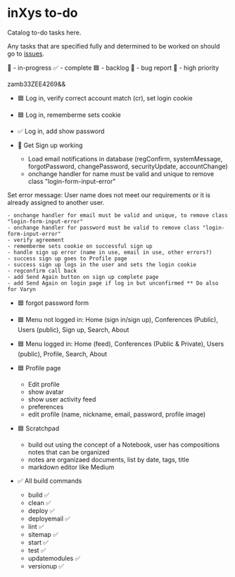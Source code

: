 # inXys to-do

Catalog to-do tasks here.

Any tasks that are specified fully and determined to be worked on should go to [issues](https://github.com/VarynInc/inxys/issues).

🏓 - in-progress
✅ - complete
🟦 - backlog
🐛 - bug report
🔴 - high priority

zamb33ZEE4269&&

- 🟦 Log in, verify correct account match (cr), set login cookie
- 🟦 Log in, rememberme sets cookie
- ✅ Log in, add show password

- 🏓 Get Sign up working
    - Load email notifications in database (regConfirm, systemMessage, forgotPassword, changePassword, securityUpdate, accountChange)
    - onchange handler for name must be valid and unique to remove class "login-form-input-error"

Set error message:
User name does not meet our requirements or it is already assigned to another user.

    - onchange handler for email must be valid and unique, to remove class "login-form-input-error"
    - onchange handler for password must be valid to remove class "login-form-input-error"
    - verify agreement
    - rememberme sets cookie on successful sign up
    - handle sign up error (name in use, email in use, other errors?)
    - success sign up goes to Profile page
    - success sign up logs in the user and sets the login cookie
    - regconfirm call back
    - add Send Again button on sign up complete page
    - add Send Again on login page if log in but unconfirmed ** Do also for Varyn
- 🟦 forgot password form

- 🟦 Menu not logged in: Home (sign in/sign up), Conferences (Public), Users (public), Sign up, Search, About
- 🟦 Menu logged in: Home (feed), Conferences (Public & Private), Users (public), Profile, Search, About
- 🟦 Profile page
    - Edit profile
    - show avatar
    - show user activity feed
    - preferences
    - edit profile (name, nickname, email, password, profile image)
- 🟦 Scratchpad
    - build out using the concept of a Notebook, user has compositions notes that can be organized
    - notes are organizaed documents, list by date, tags, title
    - markdown editor like Medium
- ✅ All build commands
  - build ✅
  - clean ✅
  - deploy ✅
  - deployemail ✅
  - lint ✅
  - sitemap ✅
  - start ✅
  - test ✅
  - updatemodules ✅
  - versionup ✅
